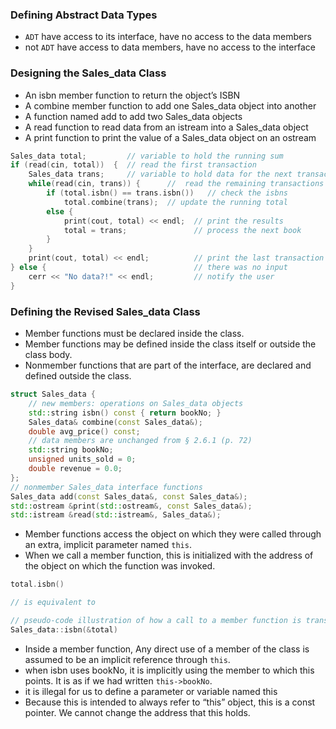 ### Defining Abstract Data Types ###
* ```ADT``` have access to its interface,  have no access to the data members
* not ```ADT``` have access to data members,  have no access to the interface

### Designing the Sales_data Class ###
* An isbn member function to return the object’s ISBN
* A combine member function to add one Sales_data object into another
* A function named add to add two Sales_data objects
* A read function to read data from an istream into a Sales_data object
* A print function to print the value of a Sales_data object on an ostream

```cpp
Sales_data total;         // variable to hold the running sum
if (read(cin, total))  {  // read the first transaction
    Sales_data trans;     // variable to hold data for the next transaction
    while(read(cin, trans)) {      //  read the remaining transactions
        if (total.isbn() == trans.isbn())   // check the isbns
            total.combine(trans);  // update the running total
        else {
            print(cout, total) << endl;  // print the results
            total = trans;               // process the next book
        }
    }
    print(cout, total) << endl;          // print the last transaction
} else {                                 // there was no input
    cerr << "No data?!" << endl;         // notify the user
}
```


### Defining the Revised Sales_data Class ###
* Member functions must be declared inside the class. 
* Member functions may be defined inside the class itself or outside the class body. 
* Nonmember functions that are part of the interface, are declared and defined outside the class.

```cpp
struct Sales_data {
    // new members: operations on Sales_data objects
    std::string isbn() const { return bookNo; }
    Sales_data& combine(const Sales_data&);
    double avg_price() const;
    // data members are unchanged from § 2.6.1 (p. 72)
    std::string bookNo;
    unsigned units_sold = 0;
    double revenue = 0.0;
};
// nonmember Sales_data interface functions
Sales_data add(const Sales_data&, const Sales_data&);
std::ostream &print(std::ostream&, const Sales_data&);
std::istream &read(std::istream&, Sales_data&);
```

* Member functions access the object on which they were called through an extra, implicit parameter named ```this```.
* When we call a member function, this is initialized with the address of the object on which the function was invoked.
```cpp
total.isbn()

// is equivalent to 

// pseudo-code illustration of how a call to a member function is translated
Sales_data::isbn(&total)
```
* Inside a member function, Any direct use of a member of the class is assumed to be an implicit reference through ```this```.
* when isbn uses bookNo, it is implicitly using the member to which this points. It is as if we had written ```this->bookNo```.
* it is illegal for us to define a parameter or variable named this
* Because this is intended to always refer to “this” object, this is a const pointer. We cannot change the address that this holds.
